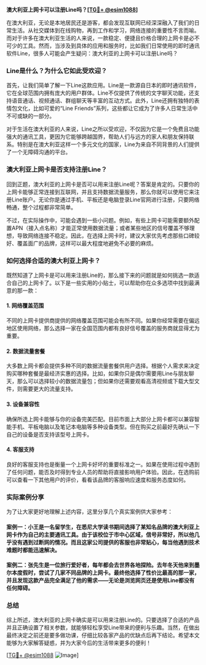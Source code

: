 **澳大利亚上网卡可以注册Line吗？[[TG💪+ @esim1088](https://t.me/s/esim1088)]**

在澳大利亚，无论是本地居民还是游客，都会发现互联网已经深深融入了我们的日常生活。从社交媒体到在线购物，再到工作和学习，网络连接的重要性不言而喻。而对于许多在澳大利亚生活的人来说，一款稳定、便捷且价格合理的上网卡是必不可少的工具。然而，当涉及到具体的应用和服务时，比如我们日常使用的即时通讯软件Line，很多人可能会产生疑问：澳大利亚的上网卡可以注册Line吗？

### Line是什么？为什么它如此受欢迎？

首先，让我们简单了解一下Line这款应用。Line是一款源自日本的即时通讯软件，它在全球范围内拥有庞大的用户群体。Line不仅提供了传统的文字聊天功能，还支持语音通话、视频通话、群组聊天等丰富的互动方式。此外，Line还拥有独特的表情包文化，比如可爱的“Line Friends”系列，这些都让它成为了许多人日常生活中不可或缺的一部分。

对于生活在澳大利亚的人来说，Line之所以受欢迎，不仅因为它是一个免费且功能强大的通讯工具，更因为它能够跨越国界，帮助人们与远方的家人和朋友保持联系。特别是在澳大利亚这样一个多元文化的国家，Line为来自不同背景的人们提供了一个无障碍沟通的平台。

### 澳大利亚上网卡是否支持注册Line？

回到正题，澳大利亚的上网卡是否可以用来注册Line呢？答案是肯定的。只要你的上网卡能够正常连接到互联网，并且支持数据流量服务，那么你就可以使用它来注册Line账户。无论你是通过手机、平板还是电脑登录Line官网进行注册，只要网络畅通，整个过程都非常简单。

不过，在实际操作中，可能会遇到一些小问题。例如，有些上网卡可能需要额外配置APN（接入点名称）才能正常使用数据流量；或者某些地区的信号覆盖不够理想，导致网络连接不稳定。因此，在选择上网卡时，建议大家优先考虑那些口碑较好、覆盖面广的品牌，这样可以最大程度地避免不必要的麻烦。

### 如何选择合适的澳大利亚上网卡？

既然知道了上网卡是可以用来注册Line的，那么接下来的问题就是如何挑选一款适合自己的上网卡了。以下是一些实用的小贴士，可以帮助你在众多选项中找到最满意的那一款：

#### 1. 网络覆盖范围
不同的上网卡提供商提供的网络覆盖范围可能会有所不同。如果你经常需要在偏远地区使用网络，那么选择一家在全国范围内都有良好信号覆盖的服务商就显得尤为重要。

#### 2. 数据流量套餐
大多数上网卡都会提供多种不同的数据流量套餐供用户选择。根据个人需求来决定购买哪种套餐是最经济实惠的选择。比如，如果你只是偶尔需要用Line与朋友聊天，那么可以选择较小的数据流量包；但如果你还需要观看高清视频或下载大型文件，则需要更大的流量支持。

#### 3. 设备兼容性
确保所选上网卡能够与你的设备完美匹配。目前市面上大部分上网卡都可以兼容智能手机、平板电脑以及笔记本电脑等多种设备类型。但在购买之前最好先确认一下自己的设备是否支持该型号上网卡。

#### 4. 客服支持
良好的客服支持也是衡量一个上网卡好坏的重要标准之一。如果在使用过程中遇到了任何问题，能否及时得到专业人员的帮助将直接影响用户体验。因此，在选购前可以查看一下其他用户的评价，看看该品牌的客服响应速度和服务态度如何。

### 实际案例分享

为了让大家更好地理解上述内容，这里分享几个真实案例供大家参考：

#### 案例一：小王是一名留学生，在悉尼大学读书期间选择了某知名品牌的澳大利亚上网卡作为自己的主要通讯工具。由于该校位于市中心区域，信号非常好，所以他几乎没有遇到过断网的情况。而且这家公司提供的客服也非常贴心，每当他遇到技术难题时都能迅速解决。

#### 案例二：张先生是一位旅行爱好者，每年都会去世界各地探险。去年冬天他来到墨尔本度假时，尝试了几家不同品牌的上网卡。最终他选择了性价比最高的那一家，并且发现这款产品完全满足了他的需求——无论是浏览网页还是使用Line都没有任何障碍。

### 总结

综上所述，澳大利亚的上网卡确实是可以用来注册Line的。只要选择了合适的产品并且正确设置了相关参数，就能够轻松享受Line带来的便利与乐趣。当然，在做出最终决定之前还是要多做功课，仔细比较各家产品的优缺点后再下结论。希望本文能够为大家解答疑惑，并为大家今后的生活带来更多的便利！

[[TG💪+ @esim1088](https://t.me/s/esim1088) ![Image](https://i.postimg.cc/4NQfJmqS/Snipaste-2025-05-13-00-14-12.png)]